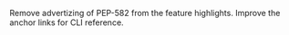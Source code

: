 Remove advertizing of PEP-582 from the feature highlights. Improve the anchor links for CLI reference.
